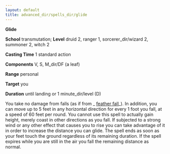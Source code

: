```yaml
---
layout: default
title: advanced_dir/spells_dir/glide
---
```

 **Glide**

**School** transmutation; **Level** druid 2, ranger 1, sorcerer_dir/wizard 2, summoner 2, witch 2

**Casting Time** 1 standard action

**Components** V, S, M_dir/DF (a leaf)

**Range** personal

**Target** you

**Duration** until landing or 1 minute_dir/level (D)

You take no damage from falls (as if from _ [feather fall](../../../spells_dir/featherFall#_feather-fall)_). In addition, you can move up to 5 feet in any horizontal direction for every 1 foot you fall, at a speed of 60 feet per round. You cannot use this spell to actually gain height, merely coast in other directions as you fall. If subjected to a strong wind or any other effect that causes you to rise you can take advantage of it in order to increase the distance you can glide. The spell ends as soon as your feet touch the ground regardless of its remaining duration. If the spell expires while you are still in the air you fall the remaining distance as normal.

